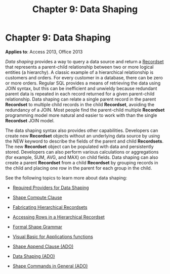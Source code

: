 ﻿---
title: 'Chapter 9: Data Shaping'
TOCTitle: 'Chapter 9: Data Shaping'
ms:assetid: f66a319f-1b3d-c4a3-50b3-af1a47540832
ms:mtpsurl: https://msdn.microsoft.com/library/JJ250253(v=office.15)
ms:contentKeyID: 48548739
ms.date: 09/18/2015
mtps_version: v=office.15
---

# Chapter 9: Data Shaping


**Applies to**: Access 2013, Office 2013

*Data shaping* provides a way to query a data source and return a [Recordset](recordset-object-ado.md) that represents a parent-child relationship between two or more logical entities (a hierarchy). A classic example of a hierarchical relationship is customers and orders. For every customer in a database, there can be zero or more orders. Regular SQL provides a means of retrieving the data using JOIN syntax, but this can be inefficient and unwieldy because redundant parent data is repeated in each record returned for a given parent-child relationship. Data shaping can relate a single parent record in the parent **Recordset** to multiple child records in the child **Recordset**, avoiding the redundancy of a JOIN. Most people find the parent-child multiple **Recordset** programming model more natural and easier to work with than the single **Recordset** JOIN model.

The data shaping syntax also provides other capabilities. Developers can create new **Recordset** objects without an underlying data source by using the NEW keyword to describe the fields of the parent and child **Recordsets**. The new **Recordset** object can be populated with data and persistently stored. Developers can also perform various calculations or aggregations (for example, SUM, AVG, and MAX) on child fields. Data shaping can also create a parent **Recordset** from a child **Recordset** by grouping records in the child and placing one row in the parent for each group in the child.

See the following topics to learn more about data shaping:

- [Required Providers for Data Shaping](required-providers-for-data-shaping.md)

- [Shape Compute Clause](shape-compute-clause.md)

- [Fabricating Hierarchical Recordsets](fabricating-hierarchical-recordsets.md)

- [Accessing Rows in a Hierarchical Recordset](accessing-rows-in-a-hierarchical-recordset.md)

- [Formal Shape Grammar](formal-shape-grammar.md)

- [Visual Basic for Applications functions](visual-basic-for-applications-functions.md)

- [Shape Append Clause (ADO)](shape-append-clause.md)

- [Data Shaping (ADO)](data-shaping.md)

- [Shape Commands in General (ADO)](shape-commands-in-general.md)

